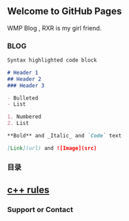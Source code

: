 ## Welcome to GitHub Pages
WMP Blog , RXR is my girl friend.
### BLOG

```markdown
Syntax highlighted code block

# Header 1
## Header 2
### Header 3

- Bulleted
- List

1. Numbered
2. List

**Bold** and _Italic_ and `Code` text

[Link](url) and ![Image](src)
```

### 目录
## [c++ rules](https://github.com/mingpuwu/mingpuwu.github.io/blob/master/doc/code_rules.md)


### Support or Contact


